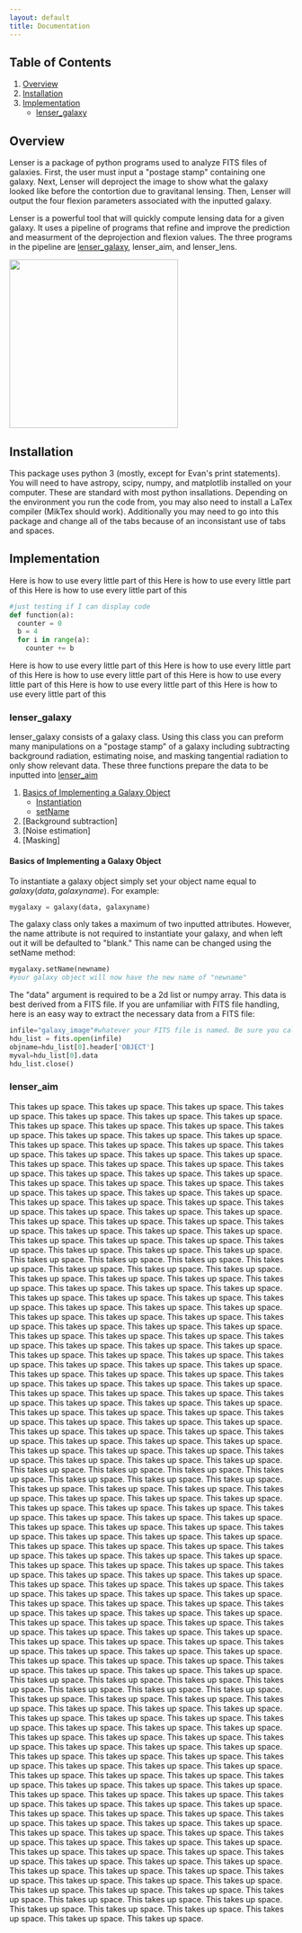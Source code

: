 ```yaml
---
layout: default
title: Documentation
---
```


## Table of Contents
1. [Overview](#overview)
2. [Installation](#installation)
3. [Implementation](#implementation)
    - [lenser_galaxy](#lenser_galaxy)
    


## Overview
Lenser is a package of python programs used to analyze FITS files of galaxies. First, the user must input a "postage stamp" containing one galaxy. Next, Lenser will deproject the image to show what the galaxy looked like before the contortion due to gravitanal lensing. Then, Lenser will output the four flexion parameters associated with the inputted galaxy.

Lenser is a powerful tool that will quickly compute lensing data for a given galaxy. It uses a pipeline of programs that refine and improve the prediction and measurment of the deprojection and flexion values. The three programs in the pipeline are [lenser_galaxy](#lenser_galaxy), lenser_aim, and lenser_lens.




<img src="https://i.imgur.com/uFtAFu0.jpg" width="300">



## Installation
This package uses python 3 (mostly, except for Evan's print statements). You will need to have astropy, scipy, numpy, and matplotlib installed on your computer. These are standard with most python insallations. Depending on the environment you run the code from, you may also need to install a LaTex compiler (MikTex should work). Additionally you may need to go into this package and change all of the tabs because of an inconsistant use of tabs and spaces.
## Implementation
Here is how to use every little part of this
Here is how to use every little part of this
Here is how to use every little part of this

```python
#just testing if I can display code
def function(a):
  counter = 0
  b = 4
  for i in range(a):
    counter += b
```

Here is how to use every little part of this
Here is how to use every little part of this
Here is how to use every little part of this
Here is how to use every little part of this
Here is how to use every little part of this
Here is how to use every little part of this
### lenser_galaxy
lenser_galaxy consists of a galaxy class. Using this class you can preform many manipulations on a "postage stamp" of a galaxy including subtracting background radiation, estimating noise, and masking tangential radiation to only show relevant data. These three functions prepare the data to be inputted into [lenser_aim](#lenser_aim)
1. [Basics of Implementing a Galaxy Object](#Basics)
    - [Instantiation](#To-instantiate)
    - [setName](#The-galaxy-class)
1. [Background subtraction]
1. [Noise estimation]
1. [Masking]
#### Basics of Implementing a Galaxy Object
To instantiate a galaxy object simply set your object name equal to $galaxy(data, galaxyname)$. For example:

```python
mygalaxy = galaxy(data, galaxyname)
```

The galaxy class only takes a maximum of two inputted attributes. However, the name attribute is not required to instantiate your galaxy, and when left out it will be defaulted to "blank." This name can be changed using the setName method:

```python
mygalaxy.setName(newname)
#your galaxy object will now have the new name of "newname"
```
The "data" argument is required to be a 2d list or numpy array. This data is best derived from a FITS file. If you are unfamiliar with FITS file handling, here is an easy way to extract the necessary data from a FITS file:

```python
infile="galaxy_image"#whatever your FITS file is named. Be sure you call it from the correct directory
hdu_list = fits.open(infile)
objname=hdu_list[0].header['OBJECT']
myval=hdu_list[0].data
hdu_list.close()
```

### lenser_aim
This takes up space. This takes up space. This takes up space. This takes up space. This takes up space. This takes up space. This takes up space. This takes up space. This takes up space. This takes up space. This takes up space. This takes up space. This takes up space. This takes up space. This takes up space. This takes up space. This takes up space. This takes up space. This takes up space. This takes up space. This takes up space. This takes up space. This takes up space. This takes up space. This takes up space. This takes up space. This takes up space. This takes up space. This takes up space. This takes up space. This takes up space. This takes up space. This takes up space. This takes up space. This takes up space. This takes up space. This takes up space. This takes up space. This takes up space. This takes up space. This takes up space. This takes up space. This takes up space. This takes up space. This takes up space. This takes up space. This takes up space. This takes up space. This takes up space. This takes up space. This takes up space. This takes up space. This takes up space. This takes up space. This takes up space. This takes up space. This takes up space. This takes up space. This takes up space. This takes up space. This takes up space. This takes up space. This takes up space. This takes up space. This takes up space. This takes up space. This takes up space. This takes up space. This takes up space. This takes up space. This takes up space. This takes up space. This takes up space. This takes up space. This takes up space. This takes up space. This takes up space. This takes up space. This takes up space. This takes up space. This takes up space. This takes up space. This takes up space. This takes up space. This takes up space. This takes up space. This takes up space. This takes up space. This takes up space. This takes up space. This takes up space. This takes up space. This takes up space. This takes up space. This takes up space. This takes up space. This takes up space. This takes up space. This takes up space. This takes up space. This takes up space. This takes up space. This takes up space. This takes up space. This takes up space. This takes up space. This takes up space. This takes up space. This takes up space. This takes up space. This takes up space. This takes up space. This takes up space. This takes up space. This takes up space. This takes up space. This takes up space. This takes up space. This takes up space. This takes up space. This takes up space. This takes up space. This takes up space. This takes up space. This takes up space. This takes up space. This takes up space. This takes up space. This takes up space. This takes up space. This takes up space. This takes up space. This takes up space. This takes up space. This takes up space. This takes up space. This takes up space. This takes up space. This takes up space. This takes up space. This takes up space. This takes up space. This takes up space. This takes up space. This takes up space. This takes up space. This takes up space. This takes up space. This takes up space. This takes up space. This takes up space. This takes up space. This takes up space. This takes up space. This takes up space. This takes up space. This takes up space. This takes up space. This takes up space. This takes up space. This takes up space. This takes up space. This takes up space. This takes up space. This takes up space. This takes up space. This takes up space. This takes up space. This takes up space. This takes up space. This takes up space. This takes up space. This takes up space. This takes up space. This takes up space. This takes up space. This takes up space. This takes up space. This takes up space. This takes up space. This takes up space. This takes up space. This takes up space. This takes up space. This takes up space. This takes up space. This takes up space. This takes up space. This takes up space. This takes up space. This takes up space. This takes up space. This takes up space. This takes up space. This takes up space. This takes up space. This takes up space. This takes up space. This takes up space. This takes up space. This takes up space. This takes up space. This takes up space. This takes up space. This takes up space. This takes up space. This takes up space. This takes up space. This takes up space. This takes up space. This takes up space. This takes up space. This takes up space. This takes up space. This takes up space. This takes up space. This takes up space. This takes up space. This takes up space. This takes up space. This takes up space. This takes up space. This takes up space. This takes up space. This takes up space. This takes up space. This takes up space. This takes up space. This takes up space. This takes up space. This takes up space. This takes up space. This takes up space. This takes up space. This takes up space. This takes up space. This takes up space. This takes up space. This takes up space. This takes up space. This takes up space. This takes up space. This takes up space. This takes up space. This takes up space. This takes up space. This takes up space. This takes up space. This takes up space. This takes up space. This takes up space. This takes up space. This takes up space. This takes up space. This takes up space. This takes up space. This takes up space. This takes up space. This takes up space. This takes up space. This takes up space. This takes up space. This takes up space. This takes up space. This takes up space. This takes up space. This takes up space. This takes up space. This takes up space. This takes up space. This takes up space. This takes up space. This takes up space. This takes up space. This takes up space. This takes up space. This takes up space. This takes up space. This takes up space. This takes up space. This takes up space. This takes up space. This takes up space. This takes up space. This takes up space. This takes up space. This takes up space. This takes up space. This takes up space. This takes up space. This takes up space. This takes up space. This takes up space. This takes up space. This takes up space. This takes up space. This takes up space. This takes up space. This takes up space. This takes up space. 

